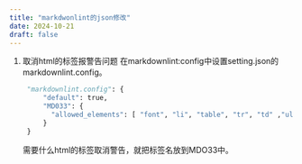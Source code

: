 ```yaml
---
title: "markdwonlint的json修改"
date: 2024-10-21
draft: false
---
```


1. 取消html的标签报警告问题
   在markdownlint:config中设置setting.json的markdownlint.config。
   ```python
    "markdownlint.config": {
        "default": true,
        "MD033": {
          "allowed_elements": [ "font", "li", "table", "tr", "td" ,"ul","strong","summary","details"]
        }
    }
    ```
    需要什么html的标签取消警告，就把标签名放到MDO33中。
